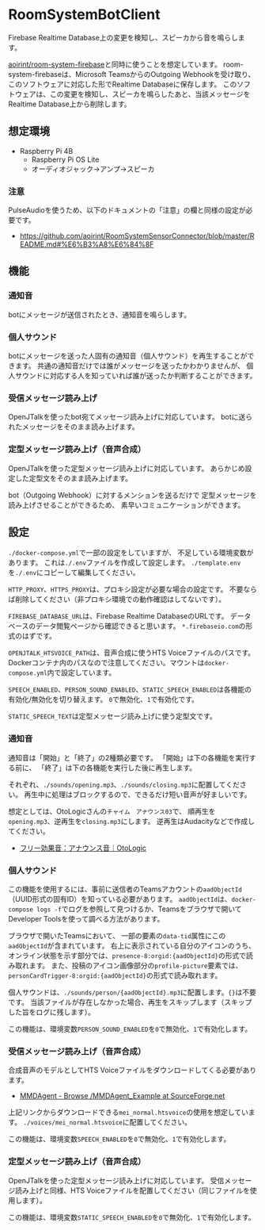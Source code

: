 # RoomSystemBotClient
Firebase Realtime Database上の変更を検知し、スピーカから音を鳴らします。

[aoirint/room-system-firebase](https://github.com/aoirint/room-system-firebase)と同時に使うことを想定しています。
room-system-firebaseは、Microsoft TeamsからのOutgoing Webhookを受け取り、このソフトウェアに対応した形でRealtime Databaseに保存します。
このソフトウェアは、この変更を検知し、スピーカを鳴らしたあと、当該メッセージをRealtime Database上から削除します。


## 想定環境
- Raspberry Pi 4B
  - Raspberry Pi OS Lite
  - オーディオジャック→アンプ→スピーカ

### 注意
PulseAudioを使うため、以下のドキュメントの「注意」の欄と同様の設定が必要です。

- https://github.com/aoirint/RoomSystemSensorConnector/blob/master/README.md#%E6%B3%A8%E6%84%8F

## 機能
### 通知音
botにメッセージが送信されたとき、通知音を鳴らします。

### 個人サウンド
botにメッセージを送った人固有の通知音（個人サウンド）を再生することができます。
共通の通知音だけでは誰がメッセージを送ったかわかりませんが、
個人サウンドに対応する人を知っていれば誰が送ったか判断することができます。

### 受信メッセージ読み上げ
OpenJTalkを使ったbot宛てメッセージ読み上げに対応しています。
botに送られたメッセージをそのまま読み上げます。

### 定型メッセージ読み上げ（音声合成）
OpenJTalkを使った定型メッセージ読み上げに対応しています。
あらかじめ設定した定型文をそのまま読み上げます。

bot（Outgoing Webhook）に対するメンションを送るだけで
定型メッセージを読み上げさせることができるため、
素早いコミュニケーションができます。


## 設定
`./docker-compose.yml`で一部の設定をしていますが、
不足している環境変数があります。
これは`./.env`ファイルを作成して設定します。
`./template.env`を`./.env`にコピーして編集してください。

`HTTP_PROXY`、`HTTPS_PROXY`は、プロキシ設定が必要な場合の設定です。
不要ならば削除してください（非プロキシ環境での動作確認はしてないです）。

`FIREBASE_DATABASE_URL`は、Firebase Realtime DatabaseのURLです。
データベースのデータ閲覧ページから確認できると思います。
`*.firebaseio.com`の形式のはずです。

`OPENJTALK_HTSVOICE_PATH`は、音声合成に使うHTS Voiceファイルのパスです。
Dockerコンテナ内のパスなので注意してください。マウントは`docker-compose.yml`内で設定しています。

`SPEECH_ENABLED`、`PERSON_SOUND_ENABLED`、`STATIC_SPEECH_ENABLED`は各機能の有効化/無効化を切り替えます。
`0`で無効化、`1`で有効化です。

`STATIC_SPEECH_TEXT`は定型メッセージ読み上げに使う定型文です。


### 通知音
通知音は「開始」と「終了」の2種類必要です。
「開始」は下の各機能を実行する前に、
「終了」は下の各機能を実行した後に再生します。

それぞれ、`./sounds/opening.mp3`、`./sounds/closing.mp3`に配置してください。
再生中に処理はブロックするので、できるだけ短い音声が好ましいです。

想定としては、OtoLogicさんの`チャイム　アナウンス03`で、
順再生を`opening.mp3`、逆再生を`closing.mp3`にします。
逆再生はAudacityなどで作成してください。

- [フリー効果音：アナウンス音｜OtoLogic](https://otologic.jp/free/se/announce01.html)

### 個人サウンド
この機能を使用するには、事前に送信者のTeamsアカウントの`aadObjectId`（UUID形式の固有ID）を知っている必要があります。
`aadObjectId`は、`docker-compose logs -f`でログを参照して見つけるか、Teamsをブラウザで開いてDeveloper Toolsを使って調べる方法があります。

ブラウザで開いたTeamsにおいて、
一部の要素の`data-tid`属性にこの`aadObjectId`が含まれています。
右上に表示されている自分のアイコンのうち、オンライン状態を示す部分では、`presence-8:orgid:{aadObjectId}`の形式で読み取れます。
また、投稿のアイコン画像部分の`profile-picture`要素では、`personCardTrigger-8:orgid:{aadObjectId}`の形式で読み取れます。

個人サウンドは、`./sounds/person/{aadObjectId}.mp3`に配置します。`{}`は不要です。
当該ファイルが存在しなかった場合、再生をスキップします（スキップした旨をログに残します）。

この機能は、環境変数`PERSON_SOUND_ENABLED`を`0`で無効化、`1`で有効化します。


### 受信メッセージ読み上げ（音声合成）
合成音声のモデルとしてHTS Voiceファイルをダウンロードしてくる必要があります。

- [MMDAgent - Browse /MMDAgent_Example at SourceForge.net](https://sourceforge.net/projects/mmdagent/files/MMDAgent_Example/)

上記リンクからダウンロードできる`mei_normal.htsvoice`の使用を想定しています。
`./voices/mei_normal.htsvoice`に配置してください。

この機能は、環境変数`SPEECH_ENABLED`を`0`で無効化、`1`で有効化します。


### 定型メッセージ読み上げ（音声合成）
OpenJTalkを使った定型メッセージ読み上げに対応しています。
受信メッセージ読み上げと同様、HTS Voiceファイルを配置してください（同じファイルを使用します）。

この機能は、環境変数`STATIC_SPEECH_ENABLED`を`0`で無効化、`1`で有効化します。

